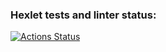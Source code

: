 ### Hexlet tests and linter status:
[![Actions Status](https://github.com/SidorovVladimir/docker-project-74/actions/workflows/hexlet-check.yml/badge.svg)](https://github.com/SidorovVladimir/docker-project-74/actions)